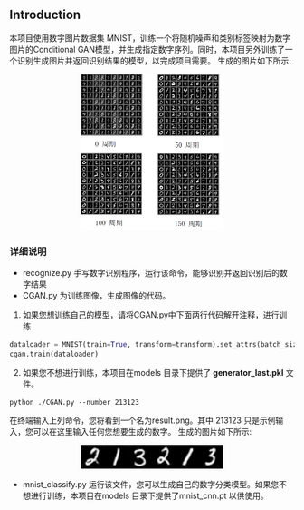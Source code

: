 ## Introduction
本项目使用数字图片数据集 MNIST，训练一个将随机噪声和类别标签映射为数字图片的Conditional GAN模型，并生成指定数字序列。同时，本项目另外训练了一个识别生成图片并返回识别结果的模型，以完成项目需要。
生成的图片如下所示:
<div align="center">
    <img src="https://github.com/wapitil/Gan_MNIST/blob/main/docx_img/0_150.png" alt="Generated Image" style="width: 50%;">
</div>

### 详细说明
- recognize.py 手写数字识别程序，运行该命令，能够识别并返回识别后的数字结果
- CGAN.py 为训练图像，生成图像的代码。
1. 如果您想训练自己的模型，请将CGAN.py中下面两行代码解开注释，进行训练
```python
dataloader = MNIST(train=True, transform=transform).set_attrs(batch_size=opt.batch_size, shuffle=True)
cgan.train(dataloader) 
```
2. 如果您不想进行训练，本项目在models 目录下提供了 **generator_last.pkl** 文件。
```
python ./CGAN.py --number 213123
```
在终端输入上列命令，您将看到一个名为result.png。其中 213123 只是示例输入，您可以在这里输入任何您想要生成的数字。
生成的图片如下所示:
<div align="center">
    <img src="https://github.com/wapitil/Gan_MNIST/blob/main/result.png" alt="Generated Image" style="width: 50%;">
</div>

- mnist_classify.py 运行该文件，您可以生成自己的数字分类模型。如果您不想进行训练，本项目在models 目录下提供了mnist_cnn.pt 以供使用。





